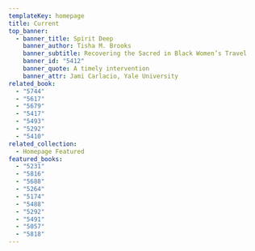 ```yaml
---
templateKey: homepage
title: Current
top_banner:
  - banner_title: Spirit Deep
    banner_author: Tisha M. Brooks
    banner_subtitle: Recovering the Sacred in Black Women’s Travel
    banner_id: "5412"
    banner_quote: A timely intervention
    banner_attr: Jami Carlacio, Yale University
related_book:
  - "5744"
  - "5617"
  - "5679"
  - "5417"
  - "5493"
  - "5292"
  - "5410"
related_collection:
  - Homepage Featured
featured_books:
  - "5231"
  - "5816"
  - "5688"
  - "5264"
  - "5174"
  - "5488"
  - "5292"
  - "5491"
  - "5057"
  - "5818"
---
```

